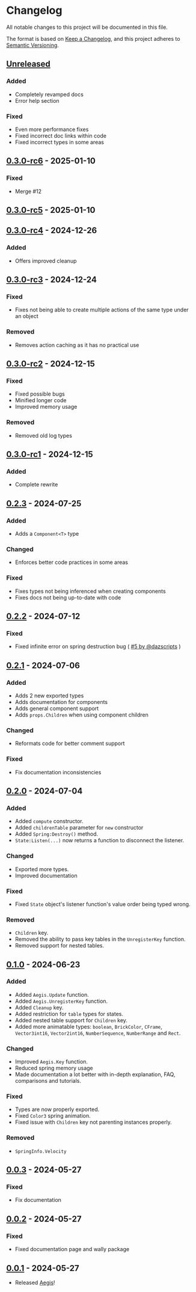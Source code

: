 # Changelog

All notable changes to this project will be documented in this file.

The format is based on [Keep a Changelog](https://keepachangelog.com/en/1.1.0/),
and this project adheres to [Semantic Versioning](https://semver.org/spec/v2.0.0.html).

## [Unreleased]

### Added

- Completely revamped docs
- Error help section

### Fixed

- Even more performance fixes
- Fixed incorrect doc links within code
- Fixed incorrect types in some areas

## [0.3.0-rc6] - 2025-01-10

### Fixed

- Merge #12

## [0.3.0-rc5] - 2025-01-10

## [0.3.0-rc4] - 2024-12-26

### Added

- Offers improved cleanup

## [0.3.0-rc3] - 2024-12-24

### Fixed

- Fixes not being able to create multiple actions of the same type under an object

### Removed

- Removes action caching as it has no practical use

## [0.3.0-rc2] - 2024-12-15

### Fixed

- Fixed possible bugs
- Minified longer code
- Improved memory usage

### Removed

- Removed old log types

## [0.3.0-rc1] - 2024-12-15

### Added

- Complete rewrite

## [0.2.3] - 2024-07-25

### Added

- Adds a `Component<T>` type

### Changed

- Enforces better code practices in some areas

### Fixed

- Fixes types not being inferenced when creating components
- Fixes docs not being up-to-date with code

## [0.2.2] - 2024-07-12

### Fixed

- Fixed infinite error on spring destruction bug ( [#5 by @dazscripts](https://github.com/lumin-org/ui/pull/5) )

## [0.2.1] - 2024-07-06

### Added

- Adds 2 new exported types
- Adds documentation for components
- Adds general component support
- Adds `props.Children` when using component children

### Changed

- Reformats code for better comment support

### Fixed

- Fix documentation inconsistencies

## [0.2.0] - 2024-07-04

### Added

- Added `compute` constructor.
- Added `childrenTable` parameter for `new` constructor
- Added `Spring:Destroy()` method.
- `State:Listen(...)` now returns a function to disconnect the listener.

### Changed

- Exported more types.
- Improved documentation

### Fixed

- Fixed `State` object's listener function's value order being typed wrong.

### Removed

- `Children` key.
- Removed the ability to pass key tables in the `UnregisterKey` function.
- Removed support for nested tables.

## [0.1.0] - 2024-06-23

### Added

- Added `Aegis.Update` function.
- Added `Aegis.UnregisterKey` function.
- Added `Cleanup` key.
- Added restriction for `table` types for states.
- Added nested table support for `Children` key.
- Added more animatable types: `boolean`, `BrickColor`, `CFrame`, `Vector3int16`, `Vector2int16`, `NumberSequence`, `NumberRange` and `Rect`.

### Changed

- Improved `Aegis.Key` function.
- Reduced spring memory usage
- Made documentation a lot better with in-depth explanation, FAQ, comparisons and tutorials.

### Fixed

- Types are now properly exported.
- Fixed `Color3` spring animation.
- Fixed issue with `Children` key not parenting instances properly.

### Removed

- `SpringInfo.Velocity`

## [0.0.3] - 2024-05-27

### Fixed

- Fix documentation

## [0.0.2] - 2024-05-27

### Fixed

- Fixed documentation page and wally package

## [0.0.1] - 2024-05-27

- Released [Aegis](/)!

[unreleased]: https://github.com/lumin-org/ui/compare/v0.3.0-rc6...HEAD
[0.3.0-rc6]: https://github.com/lumin-org/ui/compare/v0.3.0-rc5...v0.3.0-rc6
[0.3.0-rc5]: https://github.com/lumin-org/ui/compare/v0.3.0-rc4...v0.3.0-rc5
[0.3.0-rc4]: https://github.com/lumin-org/ui/compare/v0.3.0-rc3...v0.3.0-rc4
[0.3.0-rc3]: https://github.com/lumin-org/ui/compare/v0.3.0-rc2...v0.3.0-rc3
[0.3.0-rc2]: https://github.com/lumin-org/ui/compare/v0.3.0-rc1...v0.3.0-rc2
[0.3.0-rc1]: https://github.com/lumin-org/ui/compare/v0.2.3...v0.3.0-rc1
[0.2.3]: https://github.com/lumin-org/ui/compare/v0.2.2...v0.2.3
[0.2.2]: https://github.com/lumin-org/ui/compare/v0.2.1...v0.2.2
[0.2.1]: https://github.com/lumin-org/ui/compare/v0.2.0...v0.2.1
[0.2.0]: https://github.com/lumin-org/ui/compare/v0.1.0...v2.0.0
[0.1.0]: https://github.com/lumin-org/ui/compare/v0.0.3...v1.0.0
[0.0.3]: https://github.com/lumin-org/ui/compare/v0.0.2...v0.0.3
[0.0.2]: https://github.com/lumin-org/ui/compare/v0.0.1...v0.0.2
[0.0.1]: https://github.com/lumin-org/ui/compare/f19ed29fbf876a82f24ba644d3804ffad0d2b6dc...v0.0.1
